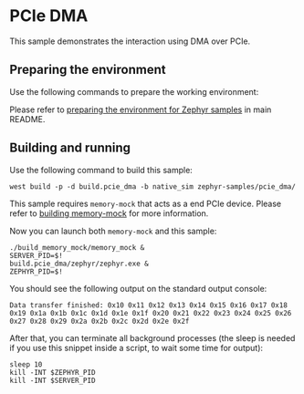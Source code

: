 # PCIe DMA

This sample demonstrates the interaction using DMA over PCIe.

## Preparing the environment

Use the following commands to prepare the working environment:

Please refer to [preparing the environment for Zephyr samples](../../README.md#preparing-the-environment-for-zephyr-samples) in main README.

## Building and running

Use the following command to build this sample:

<!-- name="pcie-dma-build" -->
```
west build -p -d build.pcie_dma -b native_sim zephyr-samples/pcie_dma/
```

This sample requires `memory-mock` that acts as a end PCIe device.
Please refer to [building memory-mock](../../README.md#building-memory-mock) for more information.

Now you can launch both `memory-mock` and this sample:
<!-- name="pcie-dma-run" -->
```
./build_memory_mock/memory_mock &
SERVER_PID=$!
build.pcie_dma/zephyr/zephyr.exe &
ZEPHYR_PID=$!
```

You should see the following output on the standard output console:
```
Data transfer finished: 0x10 0x11 0x12 0x13 0x14 0x15 0x16 0x17 0x18 0x19 0x1a 0x1b 0x1c 0x1d 0x1e 0x1f 0x20 0x21 0x22 0x23 0x24 0x25 0x26 0x27 0x28 0x29 0x2a 0x2b 0x2c 0x2d 0x2e 0x2f
```

After that, you can terminate all background processes (the sleep is needed if you use this snippet inside a script, to wait some time for output):
<!-- name="pcie-dma-teardown" -->
```
sleep 10
kill -INT $ZEPHYR_PID
kill -INT $SERVER_PID
```
